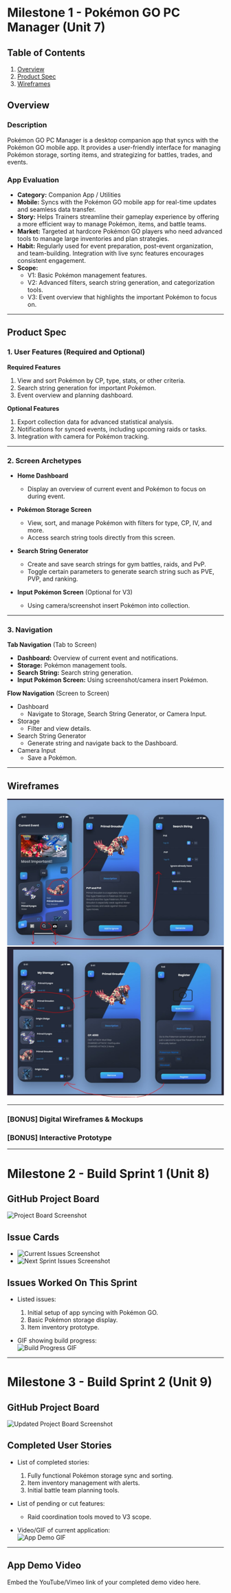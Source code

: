 # Milestone 1 - Pokémon GO PC Manager (Unit 7)  

## Table of Contents  

1. [Overview](#Overview)  
1. [Product Spec](#Product-Spec)  
1. [Wireframes](#Wireframes)  

## Overview  

### Description  

Pokémon GO PC Manager is a desktop companion app that syncs with the Pokémon GO mobile app. It provides a user-friendly interface for managing Pokémon storage, sorting items, and strategizing for battles, trades, and events.  

### App Evaluation  

- **Category:** Companion App / Utilities  
- **Mobile:** Syncs with the Pokémon GO mobile app for real-time updates and seamless data transfer.  
- **Story:** Helps Trainers streamline their gameplay experience by offering a more efficient way to manage Pokémon, items, and battle teams.  
- **Market:** Targeted at hardcore Pokémon GO players who need advanced tools to manage large inventories and plan strategies.  
- **Habit:** Regularly used for event preparation, post-event organization, and team-building. Integration with live sync features encourages consistent engagement.  
- **Scope:**  
  - V1: Basic Pokémon management features.  
  - V2: Advanced filters, search string generation, and categorization tools.  
  - V3: Event overview that highlights the important Pokémon to focus on.  

---

## Product Spec  

### 1. User Features (Required and Optional)  

**Required Features**  
1. View and sort Pokémon by CP, type, stats, or other criteria.  
2. Search string generation for important Pokémon.
3. Event overview and planning dashboard.  

**Optional Features**  
1. Export collection data for advanced statistical analysis.  
2. Notifications for synced events, including upcoming raids or tasks.  
3. Integration with camera for Pokémon tracking.  

---

### 2. Screen Archetypes  

- **Home Dashboard**  
  - Display an overview of current event and Pokémon to focus on during event.  

- **Pokémon Storage Screen**  
  - View, sort, and manage Pokémon with filters for type, CP, IV, and more.  
  - Access search string tools directly from this screen.  

- **Search String Generator**  
  - Create and save search strings for gym battles, raids, and PvP.  
  - Toggle certain parameters to generate search string such as PVE, PVP, and ranking.  

- **Input Pokémon Screen** (Optional for V3)  
  - Using camera/screenshot insert Pokémon into collection.    

---

### 3. Navigation  

**Tab Navigation** (Tab to Screen)  
- **Dashboard:** Overview of current event and notifications.  
- **Storage:** Pokémon management tools.  
- **Search String:** Search string generation.  
- **Input Pokémon Screen:** Using screenshot/camera insert Pokémon.  

**Flow Navigation** (Screen to Screen)  
- Dashboard  
  - Navigate to Storage, Search String Generator, or Camera Input.  
- Storage  
  - Filter and view details.  
- Search String Generator  
  - Generate string and navigate back to the Dashboard.  
- Camera Input  
  - Save a Pokémon.  

---

## Wireframes  

![alt text](page1.jpg)
![alt text](page2.jpg)


---

### [BONUS] Digital Wireframes & Mockups  
### [BONUS] Interactive Prototype  

---

# Milestone 2 - Build Sprint 1 (Unit 8)  

## GitHub Project Board  

![Project Board Screenshot](YOUR_WIREFRAME_IMAGE_URL)  

## Issue Cards  

- ![Current Issues Screenshot](YOUR_WIREFRAME_IMAGE_URL)  
- ![Next Sprint Issues Screenshot](YOUR_WIREFRAME_IMAGE_URL)  

## Issues Worked On This Sprint  

- Listed issues:  
  1. Initial setup of app syncing with Pokémon GO.  
  2. Basic Pokémon storage display.  
  3. Item inventory prototype.  

- GIF showing build progress:  
![Build Progress GIF](YOUR_WIREFRAME_IMAGE_URL)  

---

# Milestone 3 - Build Sprint 2 (Unit 9)  

## GitHub Project Board  

![Updated Project Board Screenshot](YOUR_WIREFRAME_IMAGE_URL)  

## Completed User Stories  

- List of completed stories:  
  1. Fully functional Pokémon storage sync and sorting.  
  2. Item inventory management with alerts.  
  3. Initial battle team planning tools.  

- List of pending or cut features:  
  - Raid coordination tools moved to V3 scope.  

- Video/GIF of current application:  
![App Demo GIF](YOUR_WIREFRAME_IMAGE_URL)  

---

## App Demo Video  

Embed the YouTube/Vimeo link of your completed demo video here.  
